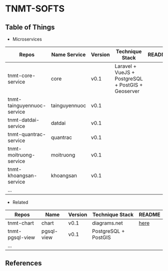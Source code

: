 # TNMT-SOFTS

## Table of Things

+ Microservices

Repos | Name Service | Version | Technique Stack | README
-----|-----|-----|-----|-----
tnmt-core-service | core | v0.1 | Laravel + VueJS + PostgreSQL + PostGIS + Geoserver | 
tnmt-tainguyennuoc-service | tainguyennuoc | v0.1 | | 
tnmt-datdai-service | datdai | v0.1 | | 
tnmt-quantrac-service | quantrac | v0.1 | | 
tnmt-moitruong-service | moitruong | v0.1 | | 
tnmt-khoangsan-service | khoangsan | v0.1 | | 
... | | | | 

+ Related

Repos | Name | Version | Technique Stack | README
-----|-----|-----|-----|-----
tnmt-chart | chart | v0.1 | diagrams.net | [here](https://github.com/LAHUTH/tnmt-chart/blob/main/README.md)
tnmt-pgsql-view | pgsql-view | v0.1 | PostgreSQL + PostGIS | 
... | | | | 

## References
